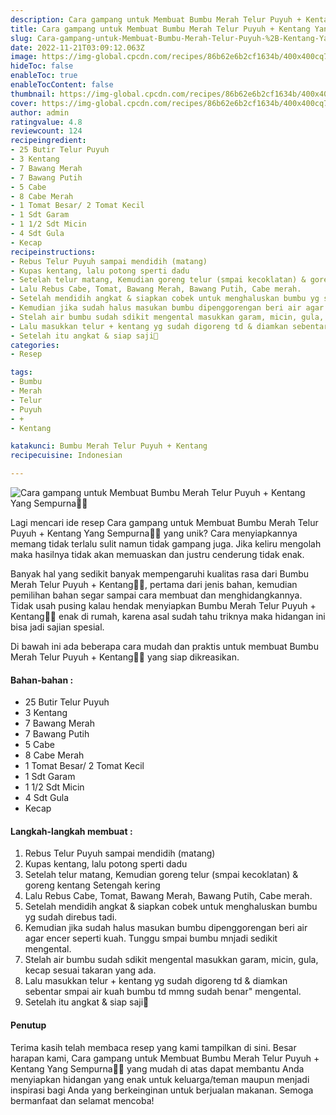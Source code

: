```yaml
---
description: Cara gampang untuk Membuat Bumbu Merah Telur Puyuh + Kentang Yang Sempurna"
title: Cara gampang untuk Membuat Bumbu Merah Telur Puyuh + Kentang Yang Sempurna
slug: Cara-gampang-untuk-Membuat-Bumbu-Merah-Telur-Puyuh-%2B-Kentang-Yang-Sempurna
date: 2022-11-21T03:09:12.063Z
image: https://img-global.cpcdn.com/recipes/86b62e6b2cf1634b/400x400cq70/photo.jpg
hideToc: false
enableToc: true
enableTocContent: false
thumbnail: https://img-global.cpcdn.com/recipes/86b62e6b2cf1634b/400x400cq70/photo.jpg
cover: https://img-global.cpcdn.com/recipes/86b62e6b2cf1634b/400x400cq70/photo.jpg
author: admin
ratingvalue: 4.8
reviewcount: 124
recipeingredient:
- 25 Butir Telur Puyuh
- 3 Kentang
- 7 Bawang Merah
- 7 Bawang Putih
- 5 Cabe
- 8 Cabe Merah
- 1 Tomat Besar/ 2 Tomat Kecil
- 1 Sdt Garam
- 1 1/2 Sdt Micin
- 4 Sdt Gula
- Kecap
recipeinstructions:
- Rebus Telur Puyuh sampai mendidih (matang)
- Kupas kentang, lalu potong sperti dadu
- Setelah telur matang, Kemudian goreng telur (smpai kecoklatan) & goreng kentang Setengah kering
- Lalu Rebus Cabe, Tomat, Bawang Merah, Bawang Putih, Cabe merah.
- Setelah mendidih angkat & siapkan cobek untuk menghaluskan bumbu yg sudah direbus tadi.
- Kemudian jika sudah halus masukan bumbu dipenggorengan beri air agar encer seperti kuah. Tunggu smpai bumbu mnjadi sedikit mengental.
- Stelah air bumbu sudah sdikit mengental masukkan garam, micin, gula, kecap sesuai takaran yang ada.
- Lalu masukkan telur + kentang yg sudah digoreng td & diamkan sebentar smpai air kuah bumbu td mmng sudah benar" mengental.
- Setelah itu angkat & siap saji🥰
categories:
- Resep

tags:
- Bumbu
- Merah
- Telur
- Puyuh
- +
- Kentang

katakunci: Bumbu Merah Telur Puyuh + Kentang
recipecuisine: Indonesian

---
```


![Cara gampang untuk Membuat Bumbu Merah Telur Puyuh + Kentang Yang Sempurna👩‍🍳](https://img-global.cpcdn.com/recipes/86b62e6b2cf1634b/400x400cq70/photo.jpg)

Lagi mencari ide resep Cara gampang untuk Membuat Bumbu Merah Telur Puyuh + Kentang Yang Sempurna👩‍🍳 yang unik? Cara menyiapkannya memang tidak terlalu sulit namun tidak gampang juga. Jika keliru mengolah maka hasilnya tidak akan memuaskan dan justru cenderung tidak enak.

Banyak hal yang sedikit banyak mempengaruhi kualitas rasa dari Bumbu Merah Telur Puyuh + Kentang👩‍🍳, pertama dari jenis bahan, kemudian pemilihan bahan segar sampai cara membuat dan menghidangkannya. Tidak usah pusing kalau hendak menyiapkan Bumbu Merah Telur Puyuh + Kentang👩‍🍳 enak di rumah, karena asal sudah tahu triknya maka hidangan ini bisa jadi sajian spesial.

Di bawah ini ada beberapa cara mudah dan praktis untuk membuat Bumbu Merah Telur Puyuh + Kentang👩‍🍳 yang siap dikreasikan.

<!--inarticleads1-->

#### Bahan-bahan :

- 25 Butir Telur Puyuh
- 3 Kentang
- 7 Bawang Merah
- 7 Bawang Putih
- 5 Cabe
- 8 Cabe Merah
- 1 Tomat Besar/ 2 Tomat Kecil
- 1 Sdt Garam
- 1 1/2 Sdt Micin
- 4 Sdt Gula
- Kecap

<!--inarticleads2-->

#### Langkah-langkah membuat :

1. Rebus Telur Puyuh sampai mendidih (matang)
1. Kupas kentang, lalu potong sperti dadu
1. Setelah telur matang, Kemudian goreng telur (smpai kecoklatan) & goreng kentang Setengah kering
1. Lalu Rebus Cabe, Tomat, Bawang Merah, Bawang Putih, Cabe merah.
1. Setelah mendidih angkat & siapkan cobek untuk menghaluskan bumbu yg sudah direbus tadi.
1. Kemudian jika sudah halus masukan bumbu dipenggorengan beri air agar encer seperti kuah. Tunggu smpai bumbu mnjadi sedikit mengental.
1. Stelah air bumbu sudah sdikit mengental masukkan garam, micin, gula, kecap sesuai takaran yang ada.
1. Lalu masukkan telur + kentang yg sudah digoreng td & diamkan sebentar smpai air kuah bumbu td mmng sudah benar" mengental.
1. Setelah itu angkat & siap saji🥰

#### Penutup

Terima kasih telah membaca resep yang kami tampilkan di sini. Besar harapan kami, Cara gampang untuk Membuat Bumbu Merah Telur Puyuh + Kentang Yang Sempurna👩‍🍳 yang mudah di atas dapat membantu Anda menyiapkan hidangan yang enak untuk keluarga/teman maupun menjadi inspirasi bagi Anda yang berkeinginan untuk berjualan makanan. Semoga bermanfaat dan selamat mencoba!